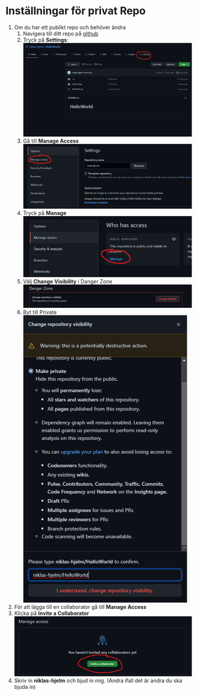 # Inställningar för privat Repo

1. Om du har ett publikt repo och behöver ändra
   1. Navigera till ditt repo på [github](https://www.github.com)
   2. Tryck på **Settings**: ![settings](./img/Settings.png)
   3. Gå till **Manage Access** ![manage access](./img/MngAccess.png)
   4. Tryck på **Manage** ![chng](./img/changeToPriv.png)
   5. Välj **Change Visibility** i Danger Zone ![dngr](./img/DangerZ.png)
   6. Byt till Private ![priv](img/changeVis.png)
2. För att lägga till en collaborator gå till **Manage Access**
3. Klicka på **Invite a Collaborator** ![inv](./img/InviteColab.png)
4. Skriv in **niklas-hjelm** och bjud in mig. (Andra ifall det är andra du ska bjuda in)